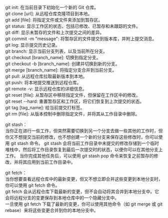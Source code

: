 git init: 在当前目录下初始化一个新的 Git 仓库。      
git clone [url]: 从远程仓库克隆项目到本地。    
git add [file]: 将指定文件或文件夹添加到暂存区。      
git status: 显示工作区的状态，包括已修改、已暂存和未跟踪的文件。      
git diff: 显示未暂存的文件和上次提交之间的差异。       
git commit -m "message": 将暂存区的文件提交到版本库，并附上提交消息。      
git log: 显示提交历史记录。     
git branch: 显示当前分支列表，以及当前所在分支。    
git checkout [branch_name]: 切换到指定分支。        
git checkout -b [branch_name]: 创建并切换到新的分支。      
git merge [branch_name]: 将指定分支合并到当前分支。        
git pull: 从远程仓库拉取最新版本到本地。       
git push: 将本地提交推送到远程仓库。        
git remote -v: 显示远程仓库的详细信息。         
git reset [file]: 从暂存区中移除指定文件，但保留在工作区中的修改。        
git reset --hard: 重置暂存区和工作区，将它们恢复到上次提交的状态。       
git tag [tag_name]: 给当前提交打标签。        
git rm [file]: 从版本控制中删除指定文件，并将其从工作目录中删除。    

git stash：        
当你正在进行一些工作，但突然需要切换到另一个分支去做一些其他的工作时，但你又不想提交当前的修改，也不想创建一个新的分支来保存这些修改时，你可以使用 git stash 命令。
git stash 会将当前工作目录中未提交的修改存储到一个临时堆栈中，然后将工作目录恢复到最后一次提交时的状态，以便你可以在其他分支上工作。
当你完成其他任务后，可以使用 git stash pop 命令来恢复之前暂存的修改，并将其应用到当前工作目录中。      

git fetch：       
当你想要查看远程仓库中的最新变更，但又不想立即合并这些变更到本地分支时，你可以使用 git fetch 命令。       
git fetch 会从远程仓库下载最新的变更，但不会自动将其合并到本地分支中。它会将远程分支的变更保存到本地仓库中的一个隐藏分支中。     
一旦使用 git fetch 下载了最新的变更，你可以使用其他命令（如 git merge 或 git rebase）来将这些变更合并到你的本地分支中。      
